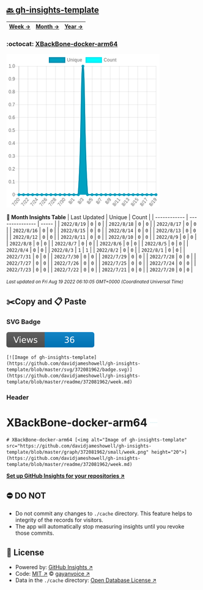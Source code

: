 ## [🔙 gh-insights-template](https://github.com/davidjameshowell/gh-insights-template)
| [**Week →**](https://github.com/davidjameshowell/gh-insights-template/blob/master/readme/372081962/week.md) | [**Month →**](https://github.com/davidjameshowell/gh-insights-template/blob/master/readme/372081962/month.md) | [**Year →**](https://github.com/davidjameshowell/gh-insights-template/blob/master/readme/372081962/year.md) |
 | ------------ | --------------- | ----- |

### :octocat: [XBackBone-docker-arm64](https://github.com/davidjameshowell/XBackBone-docker-arm64)
![Image of gh-insights-template](https://github.com/davidjameshowell/gh-insights-template/blob/master/graph/372081962/large/month.png)

**:calendar: Month Insights Table**
| Last Updated | Unique | Count |
 | ------------ | --------------- | ----- |
 | `2022/8/19` |  `0` | `0` |
 | `2022/8/18` |  `0` | `0` |
 | `2022/8/17` |  `0` | `0` |
 | `2022/8/16` |  `0` | `0` |
 | `2022/8/15` |  `0` | `0` |
 | `2022/8/14` |  `0` | `0` |
 | `2022/8/13` |  `0` | `0` |
 | `2022/8/12` |  `0` | `0` |
 | `2022/8/11` |  `0` | `0` |
 | `2022/8/10` |  `0` | `0` |
 | `2022/8/9` |  `0` | `0` |
 | `2022/8/8` |  `0` | `0` |
 | `2022/8/7` |  `0` | `0` |
 | `2022/8/6` |  `0` | `0` |
 | `2022/8/5` |  `0` | `0` |
 | `2022/8/4` |  `0` | `0` |
 | `2022/8/3` |  `1` | `1` |
 | `2022/8/2` |  `0` | `0` |
 | `2022/8/1` |  `0` | `0` |
 | `2022/7/31` |  `0` | `0` |
 | `2022/7/30` |  `0` | `0` |
 | `2022/7/29` |  `0` | `0` |
 | `2022/7/28` |  `0` | `0` |
 | `2022/7/27` |  `0` | `0` |
 | `2022/7/26` |  `0` | `0` |
 | `2022/7/25` |  `0` | `0` |
 | `2022/7/24` |  `0` | `0` |
 | `2022/7/23` |  `0` | `0` |
 | `2022/7/22` |  `0` | `0` |
 | `2022/7/21` |  `0` | `0` |
 | `2022/7/20` |  `0` | `0` |

<small><i>Last updated on Fri Aug 19 2022 06:10:05 GMT+0000 (Coordinated Universal Time)</i></small>

## ✂️Copy and 📋 Paste
### SVG Badge
[![Image of gh-insights-template](https://github.com/davidjameshowell/gh-insights-template/blob/master/svg/372081962/badge.svg)](https://github.com/davidjameshowell/gh-insights-template/blob/master/readme/372081962/week.md)
```readme
[![Image of gh-insights-template](https://github.com/davidjameshowell/gh-insights-template/blob/master/svg/372081962/badge.svg)](https://github.com/davidjameshowell/gh-insights-template/blob/master/readme/372081962/week.md)
```
### Header
# XBackBone-docker-arm64 [<img alt="Image of gh-insights-template" src="https://github.com/davidjameshowell/gh-insights-template/blob/master/graph/372081962/small/week.png" height="20">](https://github.com/davidjameshowell/gh-insights-template/blob/master/readme/372081962/week.md)
```readme
# XBackBone-docker-arm64 [<img alt="Image of gh-insights-template" src="https://github.com/davidjameshowell/gh-insights-template/blob/master/graph/372081962/small/week.png" height="20">](https://github.com/davidjameshowell/gh-insights-template/blob/master/readme/372081962/week.md)
```
[**Set up GitHub Insights for your repositories ↗️**](https://github.com/gayanvoice/github-insights)
## ⛔ DO NOT
- Do not commit any changes to `./cache` directory. This feature helps to integrity of the records for visitors.
- The app will automatically stop measuring insights until you revoke those commits.
## 📄 License
- Powered by: [GitHub Insights ↗️](https://github.com/gayanvoice/github-insights)
- Code: [MIT ↗️](./LICENSE) © [gayanvoice ↗️](https://github.com/gayanvoice)
- Data in the `./cache` directory: [Open Database License ↗️](https://opendatacommons.org/licenses/odbl/1-0/)